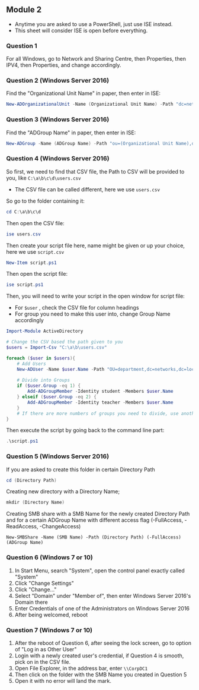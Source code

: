 ## Module 2

* Anytime you are asked to use a PowerShell, just use ISE instead.
* This sheet will consider ISE is open before everything.

### Question 1

For all Windows, go to Network and Sharing Centre, then Properties, then IPV4, then Properties, and change accordingly.

### Question 2 (Windows Server 2016)

Find the "Organizational Unit Name" in paper, then enter in ISE:

```powershell
New-ADOrganizationalUnit -Name (Organizational Unit Name) -Path "dc=networks,dc=local"
```

### Question 3 (Windows Server 2016)

Find the "ADGroup Name" in paper, then enter in ISE:

```powershell
New-ADGroup -Name (ADGroup Name) -Path "ou=(Organizational Unit Name),dc=networks,dc=local" -GroupScope Global
```

### Question 4 (Windows Server 2016)

So first, we need to find that CSV file, the Path to CSV will be provided to you, like ```C:\a\b\c\d\users.csv```    

* The CSV file can be called different, here we use ```users.csv```

So go to the folder containing it:

```powershell
cd C:\a\b\c\d
```

Then open the CSV file:

```powershell
ise users.csv
```

Then create your script file here, name might be given or up your choice, here we use ```script.csv```

```powershell
New-Item script.ps1
```

Then open the script file:

```powershell
ise script.ps1
```

Then, you will need to write your script in the open window for script file:

* For ```$user``` , check the CSV file for column headings
* For group you need to make this user into, change Group Name accordingly

```powershell
Import-Module ActiveDirectory

# Change the CSV based the path given to you
$users = Import-Csv "C:\a\b\users.csv" 

foreach ($user in $users){
	# Add Users
	New-ADUser -Name $user.Name -Path "OU=department,dc=networks,dc=local" -UserPrincipalName $user.UPN -GivenName $user.FirstName -Surname $user.SurName -AccountPassword (ConvertTo-SecureString -AsPlainText $user.Password -Force) -Enabled 1
    
    # Divide into Groups
    if ($user.Group -eq 1) {
        Add-ADGroupMember -Identity student -Members $user.Name
    } elseif ($user.Group -eq 2) {
        Add-ADGroupMember -Identity teacher -Members $user.Name
    }
    # If there are more numbers of groups you need to divide, use another elseif.
}
```

Then execute the script by going back to the command line part:

```powershell
.\script.ps1
```

### Question 5 (Windows Server 2016)

If you are asked to create this folder in certain Directory Path

```powershell
cd (Directory Path)
```

Creating new directory with a Directory Name;

```powershell
mkdir (Directory Name)
```

Creating SMB share with a SMB Name for the newly created Directory Path and for a certain ADGroup Name with different access flag (-FullAccess, -ReadAccess, -ChangeAccess)

```power
New-SMBShare -Name (SMB Name) -Path (Directory Path) (-FullAccess) (ADGroup Name)
```

### Question 6 (Windows 7 or 10)

1. In Start Menu, search "System", open the control panel exactly called "System"
2. Click "Change Settings"
3. Click "Change..."
4. Select "Domain" under "Member of", then enter Windows Server 2016's Domain there
5. Enter Credentials of one of the Administrators on Windows Server 2016
6. After being welcomed, reboot

### Question 7 (Windows 7 or 10)

1. After the reboot of Question 6, after seeing the lock screen, go to option of "Log in as Other User"
2. Login with a newly created user's credential, if Question 4 is smooth, pick on in the CSV file.
3. Open File Explorer, in the address bar, enter ```\\CorpDC1```
4. Then click on the folder with the SMB Name you created in Question 5
5. Open it with no error will land the mark.



